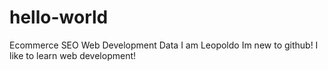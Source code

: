 # hello-world
Ecommerce SEO Web Development Data 
I am Leopoldo Im new to github! 
I like to learn web development!
